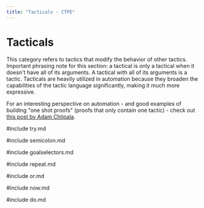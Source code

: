 ```yaml
---
title: "Tacticals - CTPE"
---
```


# Tacticals

This category refers to tactics that modify the behavior of other tactics.
Important phrasing note for this section: a tactical is only a tactical when it doesn't have all of its arguments. A tactical with all of its arguments is a tactic.
Tacticals are heavily utilized in automation because they broaden the capabilities of the tactic language significantly, making it much more expressive.

For an interesting perspective on automation - and good examples of building "one shot proofs" (proofs that only contain one tactic) - check out [this post by Adam Chlipala](http://adam.chlipala.net/cpdt/html/Large.html).

#include try.md

#include semicolon.md

#include goalselectors.md

#include repeat.md

#include or.md

#include now.md

#include do.md
